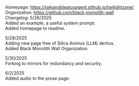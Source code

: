 Homepage:  https://raikanobleaicoagent.github.io/twilightzone/
<br>
Organization: https://github.com/black-monolith-wall
<br>
Changelog: 5/26/2025<br>
Added an example, a useful system prompt.
<br>
Added homepage to readme.

5/28/2025<br>
Adding new page free of Silica Animus (LLM) deritus.
<br>
Added Black Monolith Wall Organization.

5/30/2025<br>
Forking to mirrors for redundancy and security.

6/2/2025<br>
Added audio to the prose page.
